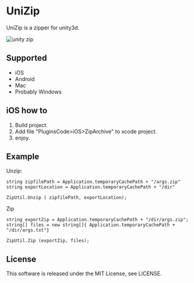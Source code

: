 UniZip
========

UniZip is a zipper for unity3d.

![unity zip](https://githubcatw.github.io/unity_zip.jpg)

## Supported

-  iOS
-  Android
-  Mac
-  Probably Windows

## iOS how to

1.  Build project.
2.  Add file "PluginsCode>iOS>ZipArchive" to xcode project.
3.  enjoy.

## Example

Unzip:

```
string zipfilePath = Application.temporaryCachePath + "/args.zip"
string exportLocation = Application.temporaryCachePath + "/dir"

ZipUtil.Unzip ( zipfilePath, exportLocation);
```

Zip

```
string exportZip = Application.temporaryCachePath + "/dir/args.zip";
string[] files = new string[]{ Application.temporaryCachePath + "/dir/args.txt"}

ZipUtil.Zip (exportZip, files);
```

##  License

This software is released under the MIT License, see LICENSE.
